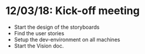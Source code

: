 # 12/03/18: Kick-off meeting
  - Start the design of the storyboards
  - Find the user stories
  - Setup the dev-environment on all machines
  - Start the Vision doc.
